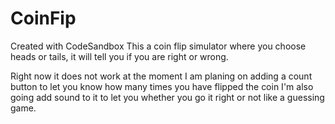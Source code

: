# CoinFip
Created with CodeSandbox
This a coin flip simulator where you choose heads or tails, it will tell you if you are right or wrong.

Right now it does not work at the moment I am planing on adding a count button to let you know how many times you have flipped the coin 
I'm also going add sound to it to let you whether you go it right or not like a guessing game. 
